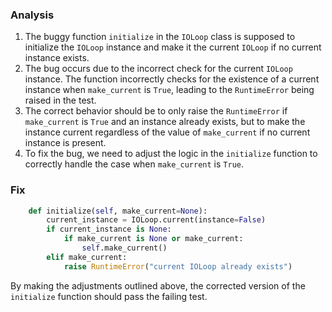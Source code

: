 ### Analysis
1. The buggy function `initialize` in the `IOLoop` class is supposed to initialize the `IOLoop` instance and make it the current `IOLoop` if no current instance exists.
2. The bug occurs due to the incorrect check for the current `IOLoop` instance. The function incorrectly checks for the existence of a current instance when `make_current` is `True`, leading to the `RuntimeError` being raised in the test.
3. The correct behavior should be to only raise the `RuntimeError` if `make_current` is `True` and an instance already exists, but to make the instance current regardless of the value of `make_current` if no current instance is present.
4. To fix the bug, we need to adjust the logic in the `initialize` function to correctly handle the case when `make_current` is `True`.

### Fix
```python
    def initialize(self, make_current=None):
        current_instance = IOLoop.current(instance=False)
        if current_instance is None:
            if make_current is None or make_current:
                self.make_current()
        elif make_current:
            raise RuntimeError("current IOLoop already exists")
``` 

By making the adjustments outlined above, the corrected version of the `initialize` function should pass the failing test.